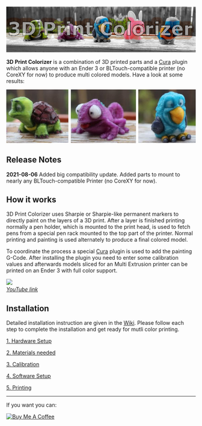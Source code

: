 
![](Media/Logo.jpg)  

**3D Print Colorizer** is a combination of 3D printed parts and a [Cura](https://ultimaker.com/de/software/ultimaker-cura) plugin which allows anyone with an Ender 3 or BLTouch-compatible printer (no CoreXY for now) to produce multi colored models. Have a look at some results:

![](Media/Models.jpg)  

## Release Notes
**2021-08-06** Added big compatibility update. Added parts to mount to nearly any BLTouch-compatible Printer (no CoreXY for now).

## How it works
3D Print Colorizer uses Sharpie or Sharpie-like permanent markers to directly paint on the layers of a 3D print. After a layer is finished printing normally a pen holder, which is mounted to the print head, is used to fetch pens from a special pen rack mounted to the top part of the printer. Normal printing and painting is used alternately to produce a final colored model.

To coordinate the process a special [Cura](https://ultimaker.com/de/software/ultimaker-cura) plugin is used to  add the painting G-Code. After installing the plugin you need to enter some calibration values and afterwards models sliced for an Multi Extrusion printer can be printed on an Ender 3 with full color support.

![](Media/Animation.gif)  
*[YouTube link](https://youtu.be/2vPkmsyEDaQ)*

## Installation
Detailed installation instruction are given in the [Wiki](https://github.com/Sakati84/3DPrintColorizer/wiki/1-Hardware-Setup). Please follow each step to complete the installation and get ready for mutli color printing.

[1. Hardware Setup](https://github.com/Sakati84/3DPrintColorizer/wiki/1-Hardware-Setup)

[2. Materials needed](https://github.com/Sakati84/3DPrintColorizer/wiki/2-Materials)

[3. Calibration](https://github.com/Sakati84/3DPrintColorizer/wiki/3-Calibration)

[4. Software Setup](https://github.com/Sakati84/3DPrintColorizer/wiki/4-Software-Setup)

[5. Printing](https://github.com/Sakati84/3DPrintColorizer/wiki/5-Printing)

---
If you want you can:

<a href="https://www.buymeacoffee.com/sakati" target="_blank"><img src="https://cdn.buymeacoffee.com/buttons/v2/default-yellow.png" alt="Buy Me A Coffee" width="150" height="40" ></a>